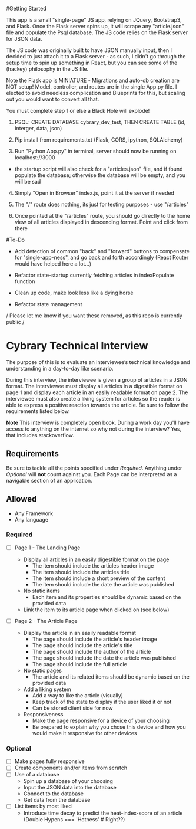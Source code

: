 #Getting Started

This app is a small "single-page" JS app, relying on JQuery, Bootstrap3, and Flask. Once the Flask server spins up, it will scrape any "article.json" file and populate the Psql database. The JS code relies on the Flask server for JSON data.

The JS code was originally built to have JSON manually input, then I decided to just attach it to a Flask server - as such, I didn't go through the setup time to spin up something in React, but you can see some of the (hackey) philosophy in the JS file.

Note the Flask app is MINIATURE - Migrations and auto-db creation are NOT setup! Model, controller, and routes are in the single App.py file. I elected to avoid needless complication and Blueprints for this, but scaling out you would want to convert all that.

You must complete step 1 or else a Black Hole will explode!

1. PSQL: CREATE DATABASE cybrary_dev_test, THEN CREATE TABLE (id, interger, data, json)

2. Pip install from requirements.txt (Flask, CORS, ipython, SQLAlchemy)

3. Run "Python App.py" in terminal, server should now be running on localhost://3000
  - the startup script will also check for a "articles.json" file, and if found populate the database; otherwise the database will be empty, and you will be sad

4. Simply "Open in Browser" index.js, point it at the server if needed

5. The "/" route does nothing, its just for testing purposes - use "/articles"

6. Once pointed at the "/articles" route, you should go directly to the home view of all articles displayed in descending format. Point and click from there


#To-Do

- Add detection of common "back" and "forward" buttons to compensate for "single-app-ness", and go back and forth accordingly (React Router would have helped here a lot...)

- Refactor state-startup currently fetching articles in indexPopulate function

- Clean up code, make look less like a dying horse

- Refactor state management






\/ Please let me know if you want these removed, as this repo is currently public \/


# Cybrary Technical Interview
The purpose of this is to evaluate an interviewee’s technical knowledge and understanding in a day-to-day like scenario.

During this interview, the interviewee is given a group of articles in a JSON format. The interviewee must display all articles in a digestible format on page 1 and display each article in an easily readable format on page 2. The interviewee must also create a liking system for articles so the reader is able to express a positive reaction towards the article. Be sure to follow the requirements listed below.

**Note**
This interview is completely open book. During a work day you'll have access to anything on the internet so why not during the interview? Yes, that includes stackoverflow.

## Requirements
Be sure to tackle all the points specified under *Required*. Anything under *Optional* will **not** count against you.
Each Page can be interpreted as a navigable section of an application.

## Allowed
- Any Framework
- Any language

### Required
- [ ] Page 1 - The Landing Page
  * Display all articles in an easily digestible format on the page
    * The item should include the articles header image
    * The item should include the articles title
    * The item should include a short preview of the content
    * The item should include the date the article was published
  * No static items
    * Each item and its properties should be dynamic based on the provided data
  * Link the item to its article page when clicked on (see below)
    
- [ ] Page 2 - The Article Page
  * Display the article in an easily readable format
    * The page should include the article's header image
    * The page should include the article's title
    * The page should include the author of the article
    * The page should include the date the article was published
    * The page should include the full article
  * No static pages
    * The article and its related items should be dynamic based on the provided data
  * Add a liking system
    * Add a way to like the article (visually)
    * Keep track of the state to display if the user liked it or not
    * Can be stored client side for now
  * Responsiveness
    * Make the page responsive for a device of your choosing
    * Be prepared to explain why you chose this device and how you would make it responsive for other devices

### Optional
- [ ] Make pages fully responsive
- [ ] Create components and/or items from scratch
- [ ] Use of a database
  * Spin up a database of your choosing
  * Input the JSON data into the database
  * Connect to the database
  * Get data from the database
- [ ] List items by most liked
  * Introduce time decay to predict the heat-index-score of an article (Double Hypens === 'Hotness' # Right??)
